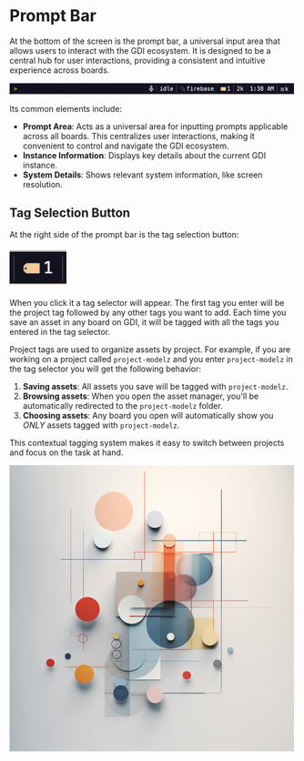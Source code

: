 # Prompt Bar

At the bottom of the screen is the prompt bar, a universal input area that allows users to interact with the GDI ecosystem. It is designed to be a central hub for user interactions, providing a consistent and intuitive experience across boards.

<img src="https://raw.githubusercontent.com/dht/gdi-assets/main/assets/images/docs/prompt-bar.png" width="500"/>

Its common elements include:

- **Prompt Area**: Acts as a universal area for inputting prompts applicable across all boards. This centralizes user interactions, making it convenient to control and navigate the GDI ecosystem.
- **Instance Information**: Displays key details about the current GDI instance.
- **System Details**: Shows relevant system information, like screen resolution.

## Tag Selection Button

At the right side of the prompt bar is the tag selection button:

<img src="https://raw.githubusercontent.com/dht/gdi-assets/main/assets/images/docs/tag-selection.png" width="100"/>

When you click it a tag selector will appear. The first tag you enter will be the project tag followed by any other tags you want to add. Each time you save an asset in any board on GDI, it will be tagged with all the tags you entered in the tag selector.

Project tags are used to organize assets by project. For example, if you are working on a project called `project-modelz` and you enter `project-modelz` in the tag selector you will get the following behavior:

1. **Saving assets**: All assets you save will be tagged with `project-modelz`.
2. **Browsing assets**: When you open the asset manager, you'll be automatically redirected to the `project-modelz` folder.
3. **Choosing assets**: Any board you open will automatically show you _ONLY_ assets tagged with `project-modelz`.

This contextual tagging system makes it easy to switch between projects and focus on the task at hand.

<img src="https://raw.githubusercontent.com/dht/gdi-assets/main/assets/images/docs/18.png" width="500"/>
